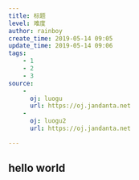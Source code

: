 ```yaml
---
title: 标题
level: 难度
author: rainboy
create_time: 2019-05-14 09:05
update_time: 2019-05-14 09:06
tags:
    - 1
    - 2
    - 3
source:
    - 
      oj: luogu
      url: https://oj.jandanta.net
    - 
      oj: luogu2
      url: https://oj.jandanta.net

---
```



## hello world
